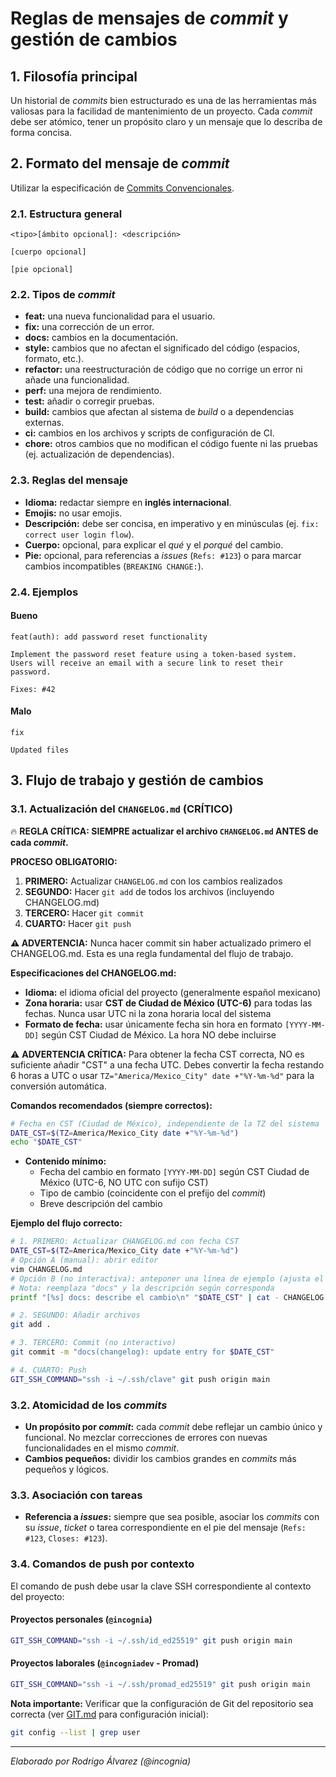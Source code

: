# Reglas de mensajes de *commit* y gestión de cambios

## 1. Filosofía principal

Un historial de *commits* bien estructurado es una de las herramientas más valiosas para la facilidad de mantenimiento de un proyecto. Cada *commit* debe ser atómico, tener un propósito claro y un mensaje que lo describa de forma concisa.

## 2. Formato del mensaje de *commit*

Utilizar la especificación de [Commits Convencionales](https://www.conventionalcommits.org/en/v1.0.0/).

### 2.1. Estructura general

```
<tipo>[ámbito opcional]: <descripción>

[cuerpo opcional]

[pie opcional]
```

### 2.2. Tipos de *commit*

- **feat:** una nueva funcionalidad para el usuario.
- **fix:** una corrección de un error.
- **docs:** cambios en la documentación.
- **style:** cambios que no afectan el significado del código (espacios, formato, etc.).
- **refactor:** una reestructuración de código que no corrige un error ni añade una funcionalidad.
- **perf:** una mejora de rendimiento.
- **test:** añadir o corregir pruebas.
- **build:** cambios que afectan al sistema de *build* o a dependencias externas.
- **ci:** cambios en los archivos y scripts de configuración de CI.
- **chore:** otros cambios que no modifican el código fuente ni las pruebas (ej. actualización de dependencias).

### 2.3. Reglas del mensaje

- **Idioma:** redactar siempre en **inglés internacional**.
- **Emojis:** no usar emojis.
- **Descripción:** debe ser concisa, en imperativo y en minúsculas (ej. `fix: correct user login flow`).
- **Cuerpo:** opcional, para explicar el *qué* y el *porqué* del cambio.
- **Pie:** opcional, para referencias a *issues* (`Refs: #123`) o para marcar cambios incompatibles (`BREAKING CHANGE:`).

### 2.4. Ejemplos

#### Bueno

```
feat(auth): add password reset functionality

Implement the password reset feature using a token-based system.
Users will receive an email with a secure link to reset their password.

Fixes: #42
```

#### Malo

```
fix
```

```
Updated files
```

## 3. Flujo de trabajo y gestión de cambios

### 3.1. Actualización del `CHANGELOG.md` (CRÍTICO)

🔥 **REGLA CRÍTICA: SIEMPRE actualizar el archivo `CHANGELOG.md` ANTES de cada *commit*.**

**PROCESO OBLIGATORIO:**
1. **PRIMERO:** Actualizar `CHANGELOG.md` con los cambios realizados
2. **SEGUNDO:** Hacer `git add` de todos los archivos (incluyendo CHANGELOG.md)
3. **TERCERO:** Hacer `git commit`
4. **CUARTO:** Hacer `git push`

**⚠️ ADVERTENCIA:** Nunca hacer commit sin haber actualizado primero el CHANGELOG.md. Esta es una regla fundamental del flujo de trabajo.

**Especificaciones del CHANGELOG.md:**
- **Idioma:** el idioma oficial del proyecto (generalmente español mexicano)
- **Zona horaria:** usar **CST de Ciudad de México (UTC-6)** para todas las fechas. Nunca usar UTC ni la zona horaria local del sistema
- **Formato de fecha:** usar únicamente fecha sin hora en formato `[YYYY-MM-DD]` según CST Ciudad de México. La hora NO debe incluirse

⚠️ **ADVERTENCIA CRÍTICA:** Para obtener la fecha CST correcta, NO es suficiente añadir "CST" a una fecha UTC. Debes convertir la fecha restando 6 horas a UTC o usar `TZ="America/Mexico_City" date +"%Y-%m-%d"` para la conversión automática.

**Comandos recomendados (siempre correctos):**
```bash
# Fecha en CST (Ciudad de México), independiente de la TZ del sistema
DATE_CST=$(TZ=America/Mexico_City date +"%Y-%m-%d")
echo "$DATE_CST"
```

- **Contenido mínimo:**
  - Fecha del cambio en formato `[YYYY-MM-DD]` según CST Ciudad de México (UTC-6, NO UTC con sufijo CST)
  - Tipo de cambio (coincidente con el prefijo del *commit*)
  - Breve descripción del cambio

**Ejemplo del flujo correcto:**
```bash
# 1. PRIMERO: Actualizar CHANGELOG.md con fecha CST
DATE_CST=$(TZ=America/Mexico_City date +"%Y-%m-%d")
# Opción A (manual): abrir editor
vim CHANGELOG.md
# Opción B (no interactiva): anteponer una línea de ejemplo (ajusta el tipo y descripción)
# Nota: reemplaza "docs" y la descripción según corresponda
printf "[%s] docs: describe el cambio\n" "$DATE_CST" | cat - CHANGELOG.md > CHANGELOG.tmp && mv CHANGELOG.tmp CHANGELOG.md

# 2. SEGUNDO: Añadir archivos
git add .

# 3. TERCERO: Commit (no interactivo)
git commit -m "docs(changelog): update entry for $DATE_CST"

# 4. CUARTO: Push
GIT_SSH_COMMAND="ssh -i ~/.ssh/clave" git push origin main
```

### 3.2. Atomicidad de los *commits*

- **Un propósito por *commit*:** cada *commit* debe reflejar un cambio único y funcional. No mezclar correcciones de errores con nuevas funcionalidades en el mismo *commit*.
- **Cambios pequeños:** dividir los cambios grandes en *commits* más pequeños y lógicos.

### 3.3. Asociación con tareas

- **Referencia a *issues*:** siempre que sea posible, asociar los *commits* con su *issue*, *ticket* o tarea correspondiente en el pie del mensaje (`Refs: #123`, `Closes: #123`).

### 3.4. Comandos de push por contexto

El comando de push debe usar la clave SSH correspondiente al contexto del proyecto:

#### Proyectos personales (`@incognia`)
```bash
GIT_SSH_COMMAND="ssh -i ~/.ssh/id_ed25519" git push origin main
```

#### Proyectos laborales (`@incogniadev` - Promad)
```bash
GIT_SSH_COMMAND="ssh -i ~/.ssh/promad_ed25519" git push origin main
```

**Nota importante:** Verificar que la configuración de Git del repositorio sea correcta (ver [GIT.md](./GIT.md) para configuración inicial):
```bash
git config --list | grep user
```

---

*Elaborado por Rodrigo Álvarez (@incognia)*

